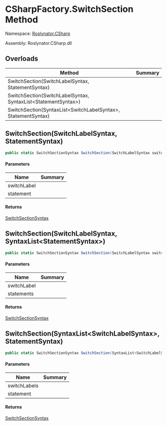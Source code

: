 # CSharpFactory\.SwitchSection Method

Namespace: [Roslynator.CSharp](../../README.md)

Assembly: Roslynator\.CSharp\.dll

## Overloads

| Method | Summary |
| ------ | ------- |
| SwitchSection\(SwitchLabelSyntax, StatementSyntax\) | |
| SwitchSection\(SwitchLabelSyntax, SyntaxList\<StatementSyntax>\) | |
| SwitchSection\(SyntaxList\<SwitchLabelSyntax>, StatementSyntax\) | |

## SwitchSection\(SwitchLabelSyntax, StatementSyntax\)

```csharp
public static SwitchSectionSyntax SwitchSection(SwitchLabelSyntax switchLabel, StatementSyntax statement)
```

#### Parameters

| Name | Summary |
| ---- | ------- |
| switchLabel | |
| statement | |

#### Returns

[SwitchSectionSyntax](https://docs.microsoft.com/en-us/dotnet/api/microsoft.codeanalysis.csharp.syntax.switchsectionsyntax)


## SwitchSection\(SwitchLabelSyntax, SyntaxList\<StatementSyntax>\)

```csharp
public static SwitchSectionSyntax SwitchSection(SwitchLabelSyntax switchLabel, SyntaxList<StatementSyntax> statements)
```

#### Parameters

| Name | Summary |
| ---- | ------- |
| switchLabel | |
| statements | |

#### Returns

[SwitchSectionSyntax](https://docs.microsoft.com/en-us/dotnet/api/microsoft.codeanalysis.csharp.syntax.switchsectionsyntax)


## SwitchSection\(SyntaxList\<SwitchLabelSyntax>, StatementSyntax\)

```csharp
public static SwitchSectionSyntax SwitchSection(SyntaxList<SwitchLabelSyntax> switchLabels, StatementSyntax statement)
```

#### Parameters

| Name | Summary |
| ---- | ------- |
| switchLabels | |
| statement | |

#### Returns

[SwitchSectionSyntax](https://docs.microsoft.com/en-us/dotnet/api/microsoft.codeanalysis.csharp.syntax.switchsectionsyntax)


